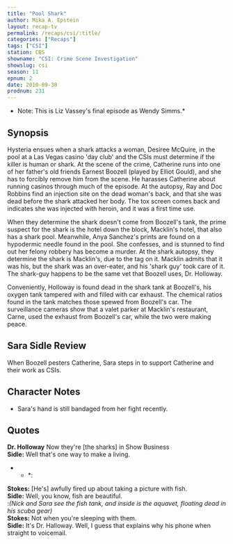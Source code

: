 ```yaml
---
title: "Pool Shark"
author: Mika A. Epstein
layout: recap-tv
permalink: /recaps/csi/:title/
categories: ["Recaps"]
tags: ["CSI"]
station: CBS
showname: "CSI: Crime Scene Investigation"
showslug: csi
season: 11
epnum: 2  
date: 2010-09-30
prodnum: 231  
---
```


* Note: This is Liz Vassey's final episode as Wendy Simms.*

## Synopsis

Hysteria ensues when a shark attacks a woman, Desiree McQuire, in the pool at a Las Vegas casino 'day club' and the CSIs must determine if the killer is human or shark. At the scene of the crime, Catherine runs into one of her father's old friends Earnest Boozell (played by Elliot Gould), and she has to forcibly remove him from the scene. He harasses Catherine about running casinos through much of the episode. At the autopsy, Ray and Doc Robbins find an injection site on the dead woman's back, and that she was dead before the shark attacked her body. The tox screen comes back and indicates she was injected with heroin, and it was a first time use.

When they determine the shark doesn't come from Boozell's tank, the prime suspect for the shark is the hotel down the block, Macklin's hotel, that also has a shark pool. Meanwhile, Anya Sanchez's prints are found on a hypodermic needle found in the pool. She confesses, and is stunned to find out her felony robbery has become a murder. At the shark autopsy, they determine the shark is Macklin's, due to the tag on it. Macklin admits that it was his, but the shark was an over-eater, and his 'shark guy' took care of it. The shark-guy happens to be the same vet that Boozell uses, Dr. Holloway.

Conveniently, Holloway is found dead in the shark tank at Boozell's, his oxygen tank tampered with and filled with car exhaust. The chemical ratios found in the tank matches those spewed from Boozell's car. The surveillance cameras show that a valet parker at Macklin's restaurant, Carne, used the exhaust from Boozell's car, while the two were making peace.

## Sara Sidle Review

When Boozell pesters Catherine, Sara steps in to support Catherine and their work as CSIs.

## Character Notes

* Sara's hand is still bandaged from her fight recently. 

## Quotes

**Dr. Holloway** Now they're [the sharks] in Show Business  
**Sidle:** Well that's one way to make a living.

* * *:

**Stokes:** [He's] awfully fired up about taking a picture with fish.  
**Sidle:** Well, you know, fish are beautiful.  
:*(Nick and Sara see the fish tank, and inside is the aquavet, floating dead in his scuba gear)*  
**Stokes:** Not when you're sleeping with them.  
**Sidle:** It's Dr. Halloway. Well, I guess that explains why his phone when straight to voicemail.